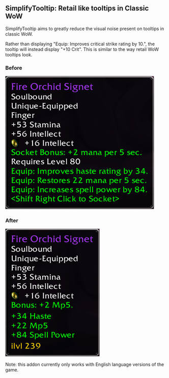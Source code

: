 ## SimplifyTooltip: Retail like tooltips in Classic WoW

SimplifyTooltip aims to greatly reduce the visual noise present on tooltips in classic WoW.

Rather than displaying "Equip: Improves critical strike rating by 10.", the tooltip will instead display "+10 Crit". This is similar to the way retail WoW tooltips look.

### Before
![Unmodified Tooltip](media/before.png)

### After
![SimplifyTooltip](media/after.png)


Note: this addon currently only works with English language versions of the game.
